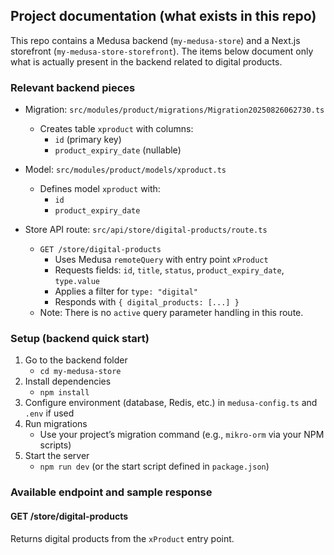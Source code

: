 ## Project documentation (what exists in this repo)

This repo contains a Medusa backend (`my-medusa-store`) and a Next.js storefront (`my-medusa-store-storefront`). The items below document only what is actually present in the backend related to digital products.

### Relevant backend pieces
- Migration: `src/modules/product/migrations/Migration20250826062730.ts`
  - Creates table `xproduct` with columns:
    - `id` (primary key)
    - `product_expiry_date` (nullable)

- Model: `src/modules/product/models/xproduct.ts`
  - Defines model `xproduct` with:
    - `id`
    - `product_expiry_date`

- Store API route: `src/api/store/digital-products/route.ts`
  - `GET /store/digital-products`
    - Uses Medusa `remoteQuery` with entry point `xProduct`
    - Requests fields: `id`, `title`, `status`, `product_expiry_date`, `type.value`
    - Applies a filter for `type: "digital"`
    - Responds with `{ digital_products: [...] }`
  - Note: There is no `active` query parameter handling in this route.

### Setup (backend quick start)
1. Go to the backend folder
   - `cd my-medusa-store`
2. Install dependencies
   - `npm install`
3. Configure environment (database, Redis, etc.) in `medusa-config.ts` and `.env` if used
4. Run migrations
   - Use your project’s migration command (e.g., `mikro-orm` via your NPM scripts)
5. Start the server
   - `npm run dev` (or the start script defined in `package.json`)

### Available endpoint and sample response

#### GET /store/digital-products
Returns digital products from the `xProduct` entry point.



